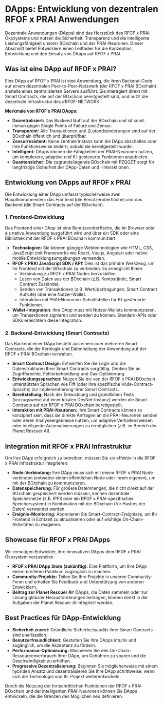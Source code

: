 # DApps: Entwicklung von dezentralen RFOF x PRAI Anwendungen

Dezentrale Anwendungen (DApps) sind das Herzstück des RFOF x PRAI Ökosystems und nutzen die Sicherheit, Transparenz und die intelligente Leistungsfähigkeit unserer BOxchain und der PRAI-Neuronen. Dieser Abschnitt bietet Entwicklern einen Leitfaden für die Konzeption, Entwicklung und den Einsatz von DApps auf RFOF x PRAI.

## Was ist eine DApp auf RFOF x PRAI?

Eine DApp auf RFOF x PRAI ist eine Anwendung, die ihren Backend-Code auf einem dezentralen Peer-to-Peer-Netzwerk (der RFOF x PRAI BOxchain) anstelle eines zentralisierten Servers ausführt. Sie interagiert direkt mit Smart Contracts, die auf der BOxchain bereitgestellt sind, und nutzt die dezentrale Infrastruktur des #RFOF-NETWORK.

**Merkmale von RFOF x PRAI DApps:**

* **Dezentralisiert:** Das Backend läuft auf der BOxchain und ist somit immun gegen Single Points of Failure und Zensur.
* **Transparent:** Alle Transaktionen und Zustandsänderungen sind auf der BOxchain öffentlich und überprüfbar.
* **Zensurresistent:** Keine zentrale Instanz kann die DApp abschalten oder ihre Funktionsweise ändern, sobald sie bereitgestellt wurde.
* **Intelligent:** DApps können die Fähigkeiten der PRAI-Neuronen nutzen, um komplexere, adaptive und KI-gesteuerte Funktionen anzubieten.
* **Quantensicher:** Die zugrundeliegende BOxchain mit PZQQET sorgt für langfristige Sicherheit der DApp-Daten und -Interaktionen.

## Entwicklung von DApps auf RFOF x PRAI

Die Entwicklung einer DApp umfasst typischerweise zwei Hauptkomponenten: das Frontend (die Benutzeroberfläche) und das Backend (die Smart Contracts auf der BOxchain).

### 1. Frontend-Entwicklung

Das Frontend einer DApp ist eine Benutzeroberfläche, die im Browser oder als native Anwendung ausgeführt wird und über ein SDK oder eine Bibliothek mit der RFOF x PRAI BOxchain kommuniziert.

* **Technologien:** Sie können gängige Webtechnologien wie HTML, CSS, JavaScript (mit Frameworks wie React, Vue.js, Angular) oder native mobile Entwicklungsumgebungen verwenden.
* **RFOF x PRAI JavaScript SDK / API:** Dies ist das primäre Werkzeug, um Ihr Frontend mit der BOxchain zu verbinden. Es ermöglicht Ihnen:
    * Verbindung zu RFOF x PRAI Nodes herzustellen.
    * Lesen von Daten aus der BOxchain (z.B. Kontostände, Smart Contract Zustände).
    * Senden von Transaktionen (z.B. Wertübertragungen, Smart Contract Aufrufe) über eine Nutzer-Wallet.
    * Interaktion mit PRAI-Neuronen-Schnittstellen für KI-gesteuerte Funktionen.
* **Wallet-Integration:** Ihre DApp muss mit Nutzer-Wallets kommunizieren, um Transaktionen signieren und senden zu können. Standard-APIs oder SDKs erleichtern diese Integration.

### 2. Backend-Entwicklung (Smart Contracts)

Das Backend einer DApp besteht aus einem oder mehreren Smart Contracts, die die Kernlogik und Datenhaltung der Anwendung auf der RFOF x PRAI BOxchain verwalten.

* **Smart Contract Design:** Entwerfen Sie die Logik und die Datenstrukturen Ihrer Smart Contracts sorgfältig. Denken Sie an Zugriffsrechte, Fehlerbehandlung und Gas-Optimierung.
* **Entwicklungssprachen:** Nutzen Sie die von der RFOF x PRAI BOxchain unterstützten Sprachen wie Fift (oder Ihre spezifische Vode-Contract-Sprache) zur Implementierung Ihrer Smart Contracts.
* **Bereitstellung:** Nach der Entwicklung und gründlichen Tests (vorzugsweise auf einer lokalen DevNet-Instanz) werden die Smart Contracts auf der RFOF x PRAI BOxchain bereitgestellt.
* **Interaktion mit PRAI-Neuronen:** Ihre Smart Contracts können so konzipiert sein, dass sie direkte Anfragen an die PRAI-Neuronen senden oder deren Analyseergebnisse nutzen, um adaptive Verhaltensweisen oder intelligente Automatisierungen zu ermöglichen (z.B. im Bereich der Planet Rescuer AI).

## Integration mit RFOF x PRAI Infrastruktur

Um Ihre DApp erfolgreich zu betreiben, müssen Sie sie effektiv in die RFOF x PRAI Infrastruktur integrieren:

* **Node-Verbindung:** Ihre DApp muss sich mit einem RFOF x PRAI Node verbinden (entweder einem öffentlichen Node oder Ihrem eigenen), um mit der BOxchain zu kommunizieren.
* **Datenspeicherung:** Für größere Datenmengen, die nicht direkt auf der BOxchain gespeichert werden müssen, können dezentrale Speichernetze (z.B. IPFS oder ein RFOF x PRAI-spezifisches Speichersystem) in Kombination mit der BOxchain (für Hashes der Daten) verwendet werden.
* **Ereignis-Monitoring:** Abonnieren Sie Smart-Contract-Ereignisse, um Ihr Frontend in Echtzeit zu aktualisieren oder auf wichtige On-Chain-Aktivitäten zu reagieren.

## Showcase für RFOF x PRAI DApps

Wir ermutigen Entwickler, ihre innovativen DApps dem RFOF x PRAI Ökosystem vorzustellen.

* **RFOF x PRAI DApp Store (zukünftig):** Eine Plattform, um Ihre DApp einem breiteren Publikum zugänglich zu machen.
* **Community-Projekte:** Teilen Sie Ihre Projekte in unseren Community-Foren und erhalten Sie Feedback und Unterstützung von anderen Entwicklern.
* **Beitrag zur Planet Rescuer AI:** DApps, die Daten sammeln oder zur Lösung globaler Herausforderungen beitragen, können direkt in die Aufgaben der Planet Rescuer AI integriert werden.

## Best Practices für DApp-Entwicklung

* **Sicherheit zuerst:** Gründliche Sicherheitsaudits Ihrer Smart Contracts sind unerlässlich.
* **Benutzerfreundlichkeit:** Gestalten Sie Ihre DApps intuitiv und zugänglich, um die Akzeptanz zu fördern.
* **Performance-Optimierung:** Minimieren Sie den On-Chain-Ressourcenverbrauch Ihrer DApp, um Gebühren zu sparen und die Geschwindigkeit zu erhöhen.
* **Progressive Dezentralisierung:** Beginnen Sie möglicherweise mit einem hybriden Ansatz und dezentralisieren Sie Ihre DApp schrittweise, wenn sich die Technologie und Ihr Projekt weiterentwickeln.

Durch die Nutzung der fortschrittlichen Funktionen der RFOF x PRAI BOxchain und der intelligenten PRAI-Neuronen können Sie DApps entwickeln, die die Grenzen des Möglichen neu definieren.
